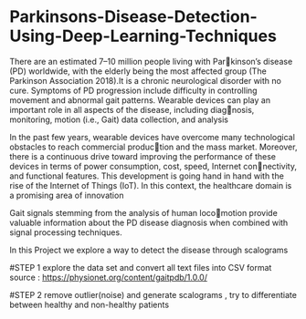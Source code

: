 # Parkinsons-Disease-Detection-Using-Deep-Learning-Techniques

There are an estimated 7–10 million people living with Parkinson’s disease (PD) worldwide, with the elderly being the 
most affected group (The Parkinson Association 2018).It is 
a chronic neurological disorder with no cure. Symptoms of 
PD progression include difficulty in controlling movement 
and abnormal gait patterns. Wearable devices can play an 
important role in all aspects of the disease, including diagnosis, monitoring, motion (i.e., Gait) data collection, and 
analysis

In the past few years, wearable devices have overcome 
many technological obstacles to reach commercial production and the mass market. Moreover, there is a continuous 
drive toward improving the performance of these devices 
in terms of power consumption, cost, speed, Internet connectivity, and functional features. This development is going 
hand in hand with the rise of the Internet of Things (IoT). 
In this context, the healthcare domain is a promising area of 
innovation

Gait signals stemming from the analysis of human locomotion provide valuable information about the PD disease 
diagnosis when combined with signal processing techniques.

In this Project we explore a way to detect the disease through scalograms 

#STEP 1 
 explore the data set and convert all text files into CSV format 
 source : https://physionet.org/content/gaitpdb/1.0.0/

 #STEP 2
 remove outlier(noise) and generate scalograms , try to differentiate between healthy and non-healthy patients
